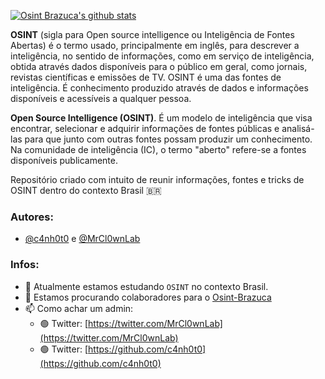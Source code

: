 [![Osint Brazuca's github stats](https://github-readme-stats.vercel.app/api?username=osintbrazuca&show_icons=true&theme=radical)](https://github.com/osintbrazuca/)

__OSINT__ (sigla para Open source intelligence ou Inteligência de Fontes Abertas) é o termo usado, principalmente em inglês, para descrever a inteligência, no sentido de informações, como em serviço de inteligência, obtida através dados disponíveis para o público em geral, como jornais, revistas científicas e emissões de TV. OSINT é uma das fontes de inteligência. É conhecimento produzido através de dados e informações disponíveis e acessíveis a qualquer pessoa.

__Open Source Intelligence (OSINT)__. É um modelo de inteligência que visa encontrar, selecionar e adquirir informações de fontes públicas e analisá-las para que junto com outras fontes possam produzir um conhecimento. Na comunidade de inteligência (IC), o termo "aberto" refere-se a fontes disponíveis publicamente.

Repositório criado com intuito de reunir informações, fontes e tricks de OSINT dentro do contexto Brasil 🇧🇷

### Autores:
- [@c4nh0t0](https://github.com/c4nh0t0) e [@MrCl0wnLab](https://github.com/MrCl0wnLab)

### Infos:
- 🌱 Atualmente estamos estudando `OSINT` no contexto Brasil.
- 👯 Estamos procurando colaboradores para o [Osint-Brazuca](https://github.com/osintbrazuca/Osint-Brazuca "Osint-Brazuca")
- 📫 Como achar um admin: 
  - 🟢 Twitter: [https://twitter.com/MrCl0wnLab](https://twitter.com/MrCl0wnLab)
  - 🟢 Twitter: [https://github.com/c4nh0t0](https://github.com/c4nh0t0)
